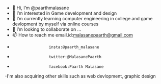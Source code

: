 - 👋 Hi, I’m @paarthmalasane
- 👀 I’m interested in Game development and design
- 🌱 I’m currently learning computer engineering in college and game devlopment by myself via online courses
- 💞️ I’m looking to collaborate on ...
- 📫 How to reach me email.id:malasanepaarth@gmail.com
-                     insta:@paarth_malasane
-                     twitter:@MalasanePaarth
-                     facebook:Paarth Malasane
-I'm also acquiring other skills such as web devlopment, graphic design
<!---
paarthmalasane/paarthmalasane is a ✨ special ✨ repository because its `README.md` (this file) appears on your GitHub profile.
You can click the Preview link to take a look at your changes.
--->

